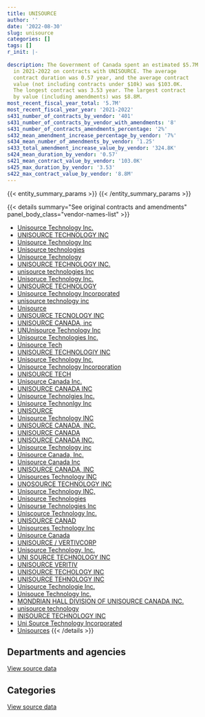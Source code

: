 ```yaml
---
title: UNISOURCE
author: ''
date: '2022-08-30'
slug: unisource
categories: []
tags: []
r_init: |-
  
description: The Government of Canada spent an estimated $5.7M
  in 2021-2022 on contracts with UNISOURCE. The average
  contract duration was 0.57 year, and the average contract
  value (not including contracts under $10k) was $103.0K.
  The longest contract was 3.53 year. The largest contract
  by value (including amendments) was $8.8M.
most_recent_fiscal_year_total: '5.7M'
most_recent_fiscal_year_year: '2021-2022'
s431_number_of_contracts_by_vendor: '401'
s431_number_of_contracts_by_vendor_with_amendments: '8'
s431_number_of_contracts_amendments_percentage: '2%'
s432_mean_amendment_increase_percentage_by_vendor: '7%'
s434_mean_number_of_amendments_by_vendor: '1.25'
s433_total_amendment_increase_value_by_vendor: '324.8K'
s424_mean_duration_by_vendor: '0.57'
s421_mean_contract_value_by_vendor: '103.0K'
s425_max_duration_by_vendor: '3.53'
s422_max_contract_value_by_vendor: '8.8M'
---
```


<script src="/rmarkdown-libs/htmlwidgets/htmlwidgets.js"></script>
<link href="/rmarkdown-libs/datatables-css/datatables-crosstalk.css" rel="stylesheet" />
<script src="/rmarkdown-libs/datatables-binding/datatables.js"></script>
<script src="/rmarkdown-libs/jquery/jquery-3.6.0.min.js"></script>
<link href="/rmarkdown-libs/dt-core-bootstrap/css/dataTables.bootstrap.min.css" rel="stylesheet" />
<link href="/rmarkdown-libs/dt-core-bootstrap/css/dataTables.bootstrap.extra.css" rel="stylesheet" />
<script src="/rmarkdown-libs/dt-core-bootstrap/js/jquery.dataTables.min.js"></script>
<script src="/rmarkdown-libs/dt-core-bootstrap/js/dataTables.bootstrap.min.js"></script>
<link href="/rmarkdown-libs/crosstalk/css/crosstalk.min.css" rel="stylesheet" />
<script src="/rmarkdown-libs/crosstalk/js/crosstalk.min.js"></script>
<script src="/rmarkdown-libs/htmlwidgets/htmlwidgets.js"></script>
<link href="/rmarkdown-libs/datatables-css/datatables-crosstalk.css" rel="stylesheet" />
<script src="/rmarkdown-libs/datatables-binding/datatables.js"></script>
<script src="/rmarkdown-libs/jquery/jquery-3.6.0.min.js"></script>
<link href="/rmarkdown-libs/dt-core-bootstrap/css/dataTables.bootstrap.min.css" rel="stylesheet" />
<link href="/rmarkdown-libs/dt-core-bootstrap/css/dataTables.bootstrap.extra.css" rel="stylesheet" />
<script src="/rmarkdown-libs/dt-core-bootstrap/js/jquery.dataTables.min.js"></script>
<script src="/rmarkdown-libs/dt-core-bootstrap/js/dataTables.bootstrap.min.js"></script>
<link href="/rmarkdown-libs/crosstalk/css/crosstalk.min.css" rel="stylesheet" />
<script src="/rmarkdown-libs/crosstalk/js/crosstalk.min.js"></script>

{{< entity_summary_params >}}
{{< /entity_summary_params >}}

{{< details summary="See original contracts and amendments" panel_body_class="vendor-names-list" >}}
- [Unisource Technology Inc.](https://search.open.canada.ca/en/ct/?sort=contract_value_f%20desc&page=1&search_text=%22Unisource%20Technology%20Inc.%22)
- [UNISOURCE TECHNOLOGY INC](https://search.open.canada.ca/en/ct/?sort=contract_value_f%20desc&page=1&search_text=%22UNISOURCE%20TECHNOLOGY%20INC%22)
- [Unisource Technology Inc](https://search.open.canada.ca/en/ct/?sort=contract_value_f%20desc&page=1&search_text=%22Unisource%20Technology%20Inc%22)
- [Unisource technologies](https://search.open.canada.ca/en/ct/?sort=contract_value_f%20desc&page=1&search_text=%22Unisource%20technologies%22)
- [Unisource Technology](https://search.open.canada.ca/en/ct/?sort=contract_value_f%20desc&page=1&search_text=%22Unisource%20Technology%22)
- [UNISOURCE TECHNOLOGY INC.](https://search.open.canada.ca/en/ct/?sort=contract_value_f%20desc&page=1&search_text=%22UNISOURCE%20TECHNOLOGY%20INC.%22)
- [unisource technologies Inc](https://search.open.canada.ca/en/ct/?sort=contract_value_f%20desc&page=1&search_text=%22unisource%20technologies%20Inc%22)
- [Unisoruce Technology Inc.](https://search.open.canada.ca/en/ct/?sort=contract_value_f%20desc&page=1&search_text=%22Unisoruce%20Technology%20Inc.%22)
- [UNISOURCE TECHNOLOGY](https://search.open.canada.ca/en/ct/?sort=contract_value_f%20desc&page=1&search_text=%22UNISOURCE%20TECHNOLOGY%22)
- [Unisource Technology Incorporated](https://search.open.canada.ca/en/ct/?sort=contract_value_f%20desc&page=1&search_text=%22Unisource%20Technology%20Incorporated%22)
- [unisource technology inc](https://search.open.canada.ca/en/ct/?sort=contract_value_f%20desc&page=1&search_text=%22unisource%20technology%20inc%22)
- [Unisource](https://search.open.canada.ca/en/ct/?sort=contract_value_f%20desc&page=1&search_text=%22Unisource%22)
- [UNISOURCE TECNOLOGY INC](https://search.open.canada.ca/en/ct/?sort=contract_value_f%20desc&page=1&search_text=%22UNISOURCE%20TECNOLOGY%20INC%22)
- [UNISOURCE CANADA, inc](https://search.open.canada.ca/en/ct/?sort=contract_value_f%20desc&page=1&search_text=%22UNISOURCE%20CANADA%2c%20%20inc%22)
- [UNUnisource Technology Inc](https://search.open.canada.ca/en/ct/?sort=contract_value_f%20desc&page=1&search_text=%22UNUnisource%20Technology%20Inc%22)
- [Unisource Technologies Inc.](https://search.open.canada.ca/en/ct/?sort=contract_value_f%20desc&page=1&search_text=%22Unisource%20Technologies%20Inc.%22)
- [Unisource Tech](https://search.open.canada.ca/en/ct/?sort=contract_value_f%20desc&page=1&search_text=%22Unisource%20Tech%22)
- [UNISOURCE TECHNOLOGIY INC](https://search.open.canada.ca/en/ct/?sort=contract_value_f%20desc&page=1&search_text=%22UNISOURCE%20TECHNOLOGIY%20INC%22)
- [Unisource Technology Inc,](https://search.open.canada.ca/en/ct/?sort=contract_value_f%20desc&page=1&search_text=%22Unisource%20Technology%20Inc%2c%22)
- [Unisource Technology Incorporation](https://search.open.canada.ca/en/ct/?sort=contract_value_f%20desc&page=1&search_text=%22Unisource%20Technology%20Incorporation%22)
- [UNISOURCE TECH](https://search.open.canada.ca/en/ct/?sort=contract_value_f%20desc&page=1&search_text=%22UNISOURCE%20TECH%22)
- [Unisource Canada Inc.](https://search.open.canada.ca/en/ct/?sort=contract_value_f%20desc&page=1&search_text=%22Unisource%20Canada%20Inc.%22)
- [UNISOURCE CANADA INC](https://search.open.canada.ca/en/ct/?sort=contract_value_f%20desc&page=1&search_text=%22UNISOURCE%20CANADA%20INC%22)
- [Unisource Technolgies Inc.](https://search.open.canada.ca/en/ct/?sort=contract_value_f%20desc&page=1&search_text=%22Unisource%20Technolgies%20Inc.%22)
- [Unisource Technonlgy Inc](https://search.open.canada.ca/en/ct/?sort=contract_value_f%20desc&page=1&search_text=%22Unisource%20Technonlgy%20Inc%22)
- [UNISOURCE](https://search.open.canada.ca/en/ct/?sort=contract_value_f%20desc&page=1&search_text=%22UNISOURCE%22)
- [Unisource Technology INC](https://search.open.canada.ca/en/ct/?sort=contract_value_f%20desc&page=1&search_text=%22Unisource%20Technology%20INC%22)
- [UNISOURCE CANADA, INC.](https://search.open.canada.ca/en/ct/?sort=contract_value_f%20desc&page=1&search_text=%22UNISOURCE%20CANADA%2c%20INC.%22)
- [UNISOURCE CANADA](https://search.open.canada.ca/en/ct/?sort=contract_value_f%20desc&page=1&search_text=%22UNISOURCE%20CANADA%22)
- [UNISOURCE CANADA INC.](https://search.open.canada.ca/en/ct/?sort=contract_value_f%20desc&page=1&search_text=%22UNISOURCE%20CANADA%20INC.%22)
- [Unisource Technology inc](https://search.open.canada.ca/en/ct/?sort=contract_value_f%20desc&page=1&search_text=%22Unisource%20Technology%20inc%22)
- [Unisource Canada, Inc.](https://search.open.canada.ca/en/ct/?sort=contract_value_f%20desc&page=1&search_text=%22Unisource%20Canada%2c%20Inc.%22)
- [Unisource Canada Inc](https://search.open.canada.ca/en/ct/?sort=contract_value_f%20desc&page=1&search_text=%22Unisource%20Canada%20Inc%22)
- [UNISOURCE CANADA, INC](https://search.open.canada.ca/en/ct/?sort=contract_value_f%20desc&page=1&search_text=%22UNISOURCE%20CANADA%2c%20INC%22)
- [Unisources Technology INC](https://search.open.canada.ca/en/ct/?sort=contract_value_f%20desc&page=1&search_text=%22Unisources%20Technology%20INC%22)
- [UNOSOURCE TECHNOLOGY INC](https://search.open.canada.ca/en/ct/?sort=contract_value_f%20desc&page=1&search_text=%22UNOSOURCE%20TECHNOLOGY%20INC%22)
- [Unisource Technology INC,](https://search.open.canada.ca/en/ct/?sort=contract_value_f%20desc&page=1&search_text=%22Unisource%20Technology%20INC%2c%22)
- [Unisource Technologies](https://search.open.canada.ca/en/ct/?sort=contract_value_f%20desc&page=1&search_text=%22Unisource%20Technologies%22)
- [Unisourse Technologies Inc](https://search.open.canada.ca/en/ct/?sort=contract_value_f%20desc&page=1&search_text=%22Unisourse%20Technologies%20Inc%22)
- [Uniscource Technology Inc.](https://search.open.canada.ca/en/ct/?sort=contract_value_f%20desc&page=1&search_text=%22Uniscource%20Technology%20Inc.%22)
- [UNISOURCE CANAD](https://search.open.canada.ca/en/ct/?sort=contract_value_f%20desc&page=1&search_text=%22UNISOURCE%20CANAD%22)
- [Unisources Technology Inc](https://search.open.canada.ca/en/ct/?sort=contract_value_f%20desc&page=1&search_text=%22Unisources%20Technology%20Inc%22)
- [Unisource Canada](https://search.open.canada.ca/en/ct/?sort=contract_value_f%20desc&page=1&search_text=%22Unisource%20Canada%22)
- [UNISOURCE / VERTIVCORP](https://search.open.canada.ca/en/ct/?sort=contract_value_f%20desc&page=1&search_text=%22UNISOURCE%20%2f%20VERTIVCORP%22)
- [Unisource Technology, Inc.](https://search.open.canada.ca/en/ct/?sort=contract_value_f%20desc&page=1&search_text=%22Unisource%20Technology%2c%20Inc.%22)
- [UNI SOURCE TECHNOLOGY INC](https://search.open.canada.ca/en/ct/?sort=contract_value_f%20desc&page=1&search_text=%22UNI%20SOURCE%20TECHNOLOGY%20INC%22)
- [UNISOURCE VERITIV](https://search.open.canada.ca/en/ct/?sort=contract_value_f%20desc&page=1&search_text=%22UNISOURCE%20VERITIV%22)
- [UNISOURCE TECHOLOGY INC](https://search.open.canada.ca/en/ct/?sort=contract_value_f%20desc&page=1&search_text=%22UNISOURCE%20TECHOLOGY%20INC%22)
- [UNISOURCE TEHNOLOGY INC](https://search.open.canada.ca/en/ct/?sort=contract_value_f%20desc&page=1&search_text=%22UNISOURCE%20TEHNOLOGY%20INC%22)
- [Unisource Technologie Inc.](https://search.open.canada.ca/en/ct/?sort=contract_value_f%20desc&page=1&search_text=%22Unisource%20Technologie%20Inc.%22)
- [Unisouce Technology Inc.](https://search.open.canada.ca/en/ct/?sort=contract_value_f%20desc&page=1&search_text=%22Unisouce%20Technology%20Inc.%22)
- [MONDRIAN HALL DIVISION OF UNISOURCE CANADA INC.](https://search.open.canada.ca/en/ct/?sort=contract_value_f%20desc&page=1&search_text=%22MONDRIAN%20HALL%20DIVISION%20OF%20UNISOURCE%20CANADA%20INC.%22)
- [unisource technology](https://search.open.canada.ca/en/ct/?sort=contract_value_f%20desc&page=1&search_text=%22unisource%20technology%22)
- [INISOURCE TECHNOLOGY INC](https://search.open.canada.ca/en/ct/?sort=contract_value_f%20desc&page=1&search_text=%22INISOURCE%20TECHNOLOGY%20INC%22)
- [Uni Source Technology Incorporated](https://search.open.canada.ca/en/ct/?sort=contract_value_f%20desc&page=1&search_text=%22Uni%20Source%20Technology%20Incorporated%22)
- [Unisources](https://search.open.canada.ca/en/ct/?sort=contract_value_f%20desc&page=1&search_text=%22Unisources%22)
{{< /details >}}

## Departments and agencies

<div id="htmlwidget-1" style="width:100%;height:auto;" class="datatables html-widget"></div>
<script type="application/json" data-for="htmlwidget-1">{"x":{"style":"bootstrap","filter":"none","vertical":false,"data":[["<a href=\"/departments/cbsa-asfc/\">Canada Border Services Agency<\/a>","<a href=\"/departments/csps-efpc/\">Canada School of Public Service<\/a>","<a href=\"/departments/dfo-mpo/\">Fisheries and Oceans Canada<\/a>","<a href=\"/departments/dnd-mdn/\">National Defence<\/a>","<a href=\"/departments/nrc-cnrc/\">National Research Council Canada<\/a>","<a href=\"/departments/nrcan-rncan/\">Natural Resources Canada<\/a>","<a href=\"/departments/pwgsc-tpsgc/\">Public Services and Procurement Canada<\/a>","<a href=\"/departments/rcmp-grc/\">Royal Canadian Mounted Police<\/a>","<a href=\"/departments/tc/\">Transport Canada<\/a>"],[null,null,null,7073331.6,null,null,null,36261.23,null],[64263.1,24920.03,null,4435369.6,214273.88,null,null,null,33404.71],[null,null,14044.37,5030012.43,2320.45,3615.95,29864.54,505312.85,44621.75],[null,null,569577.42,4612291.75,null,87988.02,null,408036.54,10498.18]],"container":"<table class=\"table table-striped table-hover row-border order-column display\">\n  <thead>\n    <tr>\n      <th>Department<\/th>\n      <th>2018-2019<\/th>\n      <th>2019-2020<\/th>\n      <th>2020-2021<\/th>\n      <th>2021-2022<\/th>\n    <\/tr>\n  <\/thead>\n<\/table>","options":{"order":[[4,"desc"]],"pageLength":10,"autoWidth":true,"columnDefs":[{"targets":1,"render":"function(data, type, row, meta) {\n    return type !== 'display' ? data : DTWidget.formatCurrency(data, \"$\", 2, 3, \",\", \".\", true, null);\n  }"},{"targets":2,"render":"function(data, type, row, meta) {\n    return type !== 'display' ? data : DTWidget.formatCurrency(data, \"$\", 2, 3, \",\", \".\", true, null);\n  }"},{"targets":3,"render":"function(data, type, row, meta) {\n    return type !== 'display' ? data : DTWidget.formatCurrency(data, \"$\", 2, 3, \",\", \".\", true, null);\n  }"},{"targets":4,"render":"function(data, type, row, meta) {\n    return type !== 'display' ? data : DTWidget.formatCurrency(data, \"$\", 2, 3, \",\", \".\", true, null);\n  }"},{"width":"16%","targets":[1,2,3,4]},{"className":"dt-right","targets":[1,2,3,4]}],"orderClasses":false}},"evals":["options.columnDefs.0.render","options.columnDefs.1.render","options.columnDefs.2.render","options.columnDefs.3.render"],"jsHooks":[]}</script>
<p class="text-right">
<a href="https://github.com/GoC-Spending/contracts-data/tree/main/data/out/vendors/unisource/summary_by_fiscal_year_by_department.csv" class="source-data-link btn btn-link">View source data</a>
</p>

## Categories

<div id="htmlwidget-2" style="width:100%;height:auto;" class="datatables html-widget"></div>
<script type="application/json" data-for="htmlwidget-2">{"x":{"style":"bootstrap","filter":"none","vertical":false,"data":[["<a href=\"/categories/facilities_and_construction/\">Facilities and construction<\/a>","<a href=\"/categories/office_management/\">Office management<\/a>","<a href=\"/categories/defence/\">Defence<\/a>","<a href=\"/categories/information_technology/\">Information technology<\/a>","<a href=\"/categories/transportation_and_logistics/\">Transportation and logistics<\/a>","<a href=\"/categories/industrial_products_and_services/\">Industrial products and services<\/a>"],[228808.27,null,4177717.73,null,36261.23,2666805.6],[441075.2,null,2299376.15,24920.03,226001.8,1780858.14],[376833.7,29864.54,2665305.64,null,60986.57,2496801.89],[403600.06,null,1110269.02,null,651689.04,3522833.8]],"container":"<table class=\"table table-striped table-hover row-border order-column display\">\n  <thead>\n    <tr>\n      <th>Category<\/th>\n      <th>2018-2019<\/th>\n      <th>2019-2020<\/th>\n      <th>2020-2021<\/th>\n      <th>2021-2022<\/th>\n    <\/tr>\n  <\/thead>\n<\/table>","options":{"order":[[4,"desc"]],"dom":"t","pageLength":30,"autoWidth":true,"columnDefs":[{"targets":1,"render":"function(data, type, row, meta) {\n    return type !== 'display' ? data : DTWidget.formatCurrency(data, \"$\", 2, 3, \",\", \".\", true, null);\n  }"},{"targets":2,"render":"function(data, type, row, meta) {\n    return type !== 'display' ? data : DTWidget.formatCurrency(data, \"$\", 2, 3, \",\", \".\", true, null);\n  }"},{"targets":3,"render":"function(data, type, row, meta) {\n    return type !== 'display' ? data : DTWidget.formatCurrency(data, \"$\", 2, 3, \",\", \".\", true, null);\n  }"},{"targets":4,"render":"function(data, type, row, meta) {\n    return type !== 'display' ? data : DTWidget.formatCurrency(data, \"$\", 2, 3, \",\", \".\", true, null);\n  }"},{"width":"16%","targets":[1,2,3,4]},{"className":"dt-right","targets":[1,2,3,4]}],"orderClasses":false,"lengthMenu":[10,25,30,50,100]}},"evals":["options.columnDefs.0.render","options.columnDefs.1.render","options.columnDefs.2.render","options.columnDefs.3.render"],"jsHooks":[]}</script>
<p class="text-right">
<a href="https://github.com/GoC-Spending/contracts-data/tree/main/data/out/vendors/unisource/summary_by_fiscal_year_by_category.csv" class="source-data-link btn btn-link">View source data</a>
</p>
